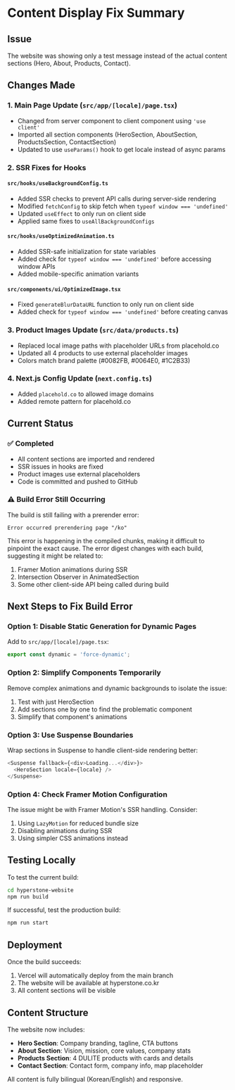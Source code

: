 # Content Display Fix Summary

## Issue
The website was showing only a test message instead of the actual content sections (Hero, About, Products, Contact).

## Changes Made

### 1. Main Page Update (`src/app/[locale]/page.tsx`)
- Changed from server component to client component using `'use client'`
- Imported all section components (HeroSection, AboutSection, ProductsSection, ContactSection)
- Updated to use `useParams()` hook to get locale instead of async params

### 2. SSR Fixes for Hooks

#### `src/hooks/useBackgroundConfig.ts`
- Added SSR checks to prevent API calls during server-side rendering
- Modified `fetchConfig` to skip fetch when `typeof window === 'undefined'`
- Updated `useEffect` to only run on client side
- Applied same fixes to `useAllBackgroundConfigs`

#### `src/hooks/useOptimizedAnimation.ts`
- Added SSR-safe initialization for state variables
- Added check for `typeof window === 'undefined'` before accessing window APIs
- Added mobile-specific animation variants

#### `src/components/ui/OptimizedImage.tsx`
- Fixed `generateBlurDataURL` function to only run on client side
- Added check for `typeof window === 'undefined'` before creating canvas

### 3. Product Images Update (`src/data/products.ts`)
- Replaced local image paths with placeholder URLs from placehold.co
- Updated all 4 products to use external placeholder images
- Colors match brand palette (#0082FB, #0064E0, #1C2B33)

### 4. Next.js Config Update (`next.config.ts`)
- Added `placehold.co` to allowed image domains
- Added remote pattern for placehold.co

## Current Status

### ✅ Completed
- All content sections are imported and rendered
- SSR issues in hooks are fixed
- Product images use external placeholders
- Code is committed and pushed to GitHub

### ⚠️ Build Error Still Occurring
The build is still failing with a prerender error:
```
Error occurred prerendering page "/ko"
```

This error is happening in the compiled chunks, making it difficult to pinpoint the exact cause. The error digest changes with each build, suggesting it might be related to:
1. Framer Motion animations during SSR
2. Intersection Observer in AnimatedSection
3. Some other client-side API being called during build

## Next Steps to Fix Build Error

### Option 1: Disable Static Generation for Dynamic Pages
Add to `src/app/[locale]/page.tsx`:
```typescript
export const dynamic = 'force-dynamic';
```

### Option 2: Simplify Components Temporarily
Remove complex animations and dynamic backgrounds to isolate the issue:
1. Test with just HeroSection
2. Add sections one by one to find the problematic component
3. Simplify that component's animations

### Option 3: Use Suspense Boundaries
Wrap sections in Suspense to handle client-side rendering better:
```typescript
<Suspense fallback={<div>Loading...</div>}>
  <HeroSection locale={locale} />
</Suspense>
```

### Option 4: Check Framer Motion Configuration
The issue might be with Framer Motion's SSR handling. Consider:
1. Using `LazyMotion` for reduced bundle size
2. Disabling animations during SSR
3. Using simpler CSS animations instead

## Testing Locally

To test the current build:
```bash
cd hyperstone-website
npm run build
```

If successful, test the production build:
```bash
npm run start
```

## Deployment

Once the build succeeds:
1. Vercel will automatically deploy from the main branch
2. The website will be available at hyperstone.co.kr
3. All content sections will be visible

## Content Structure

The website now includes:
- **Hero Section**: Company branding, tagline, CTA buttons
- **About Section**: Vision, mission, core values, company stats
- **Products Section**: 4 DULITE products with cards and details
- **Contact Section**: Contact form, company info, map placeholder

All content is fully bilingual (Korean/English) and responsive.
